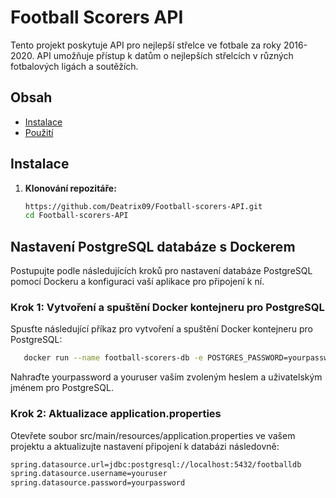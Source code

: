 # Football Scorers API

Tento projekt poskytuje API pro nejlepší střelce ve fotbale za roky 2016-2020. API umožňuje přístup k datům o nejlepších střelcích v různých fotbalových ligách a soutěžích.

## Obsah

- [Instalace](#instalace)
- [Použití](#použití)


## Instalace

1. **Klonování repozitáře:**

   ```bash
   https://github.com/Deatrix09/Football-scorers-API.git
   cd Football-scorers-API
   
## Nastavení PostgreSQL databáze s Dockerem

Postupujte podle následujících kroků pro nastavení databáze PostgreSQL pomocí Dockeru a konfiguraci vaší aplikace pro připojení k ní.

### Krok 1: Vytvoření a spuštění Docker kontejneru pro PostgreSQL

Spusťte následující příkaz pro vytvoření a spuštění Docker kontejneru pro PostgreSQL:

```bash
   docker run --name football-scorers-db -e POSTGRES_PASSWORD=yourpassword -e POSTGRES_USER=youruser -e POSTGRES_DB=footballdb -p 5432:5432 -d postgres
```

Nahraďte yourpassword a youruser vaším zvoleným heslem a uživatelským jménem pro PostgreSQL.

### Krok 2: Aktualizace application.properties
Otevřete soubor src/main/resources/application.properties ve vašem projektu a aktualizujte nastavení připojení k databázi následovně:

```bash
spring.datasource.url=jdbc:postgresql://localhost:5432/footballdb
spring.datasource.username=youruser
spring.datasource.password=yourpassword
```

   
